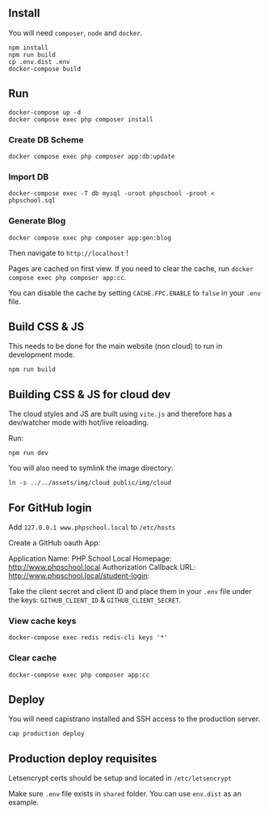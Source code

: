 ## Install

You will need `composer`, `node` and `docker`.

```shell
npm install
npm run build
cp .env.dist .env
docker-compose build
```

## Run
```shell
docker-compose up -d
docker compose exec php composer install
```

### Create DB Scheme
```shell
docker compose exec php composer app:db:update
```

### Import DB
```shell
docker-compose exec -T db mysql -uroot phpschool -proot < phpschool.sql
```

### Generate Blog
```shell
docker compose exec php composer app:gen:blog
```

Then navigate to `http://localhost` !

Pages are cached on first view.
If you need to clear the cache, run `docker compose exec php composer app:cc`.

You can disable the cache by setting `CACHE.FPC.ENABLE` to `false` in your `.env` file.

## Build CSS & JS

This needs to be done for the main website (non cloud) to run in development mode.

```shell
npm run build
```

## Building CSS & JS for cloud dev

The cloud styles and JS are built using `vite.js` and therefore has a dev/watcher mode with hot/live reloading.

Run:

```shell
npm run dev
```

You will also need to symlink the image directory:

```shell
ln -s ../../assets/img/cloud public/img/cloud
````

## For GitHub login

Add `127.0.0.1 www.phpschool.local` to `/etc/hosts`

Create a GitHub oauth App:

Application Name: PHP School Local
Homepage: http://www.phpschool.local
Authorization Callback URL: http://www.phpschool.local/student-login: 

Take the client secret and client ID and place them in your `.env` file under the keys: `GITHUB_CLIENT_ID` & `GITHUB_CLIENT_SECRET`.

### View cache keys

```shell
docker-compose exec redis redis-cli keys '*'
```

### Clear cache

```shell
docker-compose exec php composer app:cc
```

## Deploy

You will need capistrano installed and SSH access to the production server.

```shell
cap production deploy
```

## Production deploy requisites

Letsencrypt certs should be setup and located in `/etc/letsencrypt`

Make sure `.env` file exists in `shared` folder. You can use `env.dist` as an example.
